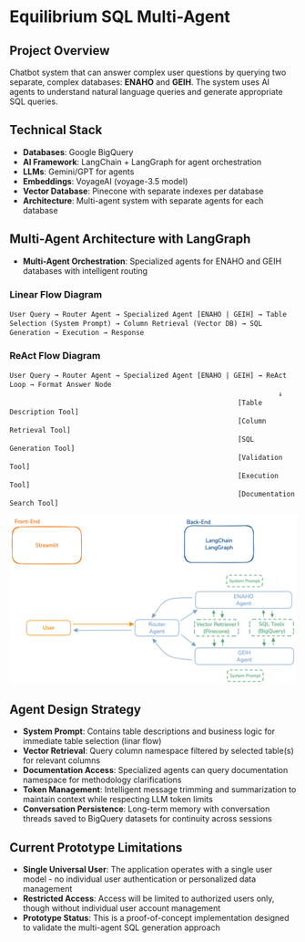 # Equilibrium SQL Multi-Agent

## Project Overview
Chatbot system that can answer complex user questions by querying two separate, complex databases: **ENAHO** and **GEIH**. The system uses AI agents to understand natural language queries and generate appropriate SQL queries.

## Technical Stack
- **Databases**: Google BigQuery
- **AI Framework**: LangChain + LangGraph for agent orchestration
- **LLMs**: Gemini/GPT for agents
- **Embeddings**: VoyageAI (voyage-3.5 model)
- **Vector Database**: Pinecone with separate indexes per database
- **Architecture**: Multi-agent system with separate agents for each database

## Multi-Agent Architecture with LangGraph
- **Multi-Agent Orchestration**: Specialized agents for ENAHO and GEIH databases with intelligent routing

### Linear Flow Diagram
```
User Query → Router Agent → Specialized Agent [ENAHO | GEIH] → Table Selection (System Prompt) → Column Retrieval (Vector DB) → SQL Generation → Execution → Response
```

### ReAct Flow Diagram
```
User Query → Router Agent → Specialized Agent [ENAHO | GEIH] → ReAct Loop → Format Answer Node
                                                                  ↓
                                                        [Table Description Tool]
                                                        [Column Retrieval Tool]
                                                        [SQL Generation Tool]
                                                        [Validation Tool]
                                                        [Execution Tool]
                                                        [Documentation Search Tool]
```

![](docs/esma-flow-diagram.png)

## Agent Design Strategy
- **System Prompt**: Contains table descriptions and business logic for immediate table selection (linar flow)
- **Vector Retrieval**: Query column namespace filtered by selected table(s) for relevant columns
- **Documentation Access**: Specialized agents can query documentation namespace for methodology clarifications
- **Token Management**: Intelligent message trimming and summarization to maintain context while respecting LLM token limits
- **Conversation Persistence**: Long-term memory with conversation threads saved to BigQuery datasets for continuity across sessions

## Current Prototype Limitations
- **Single Universal User**: The application operates with a single user model - no individual user authentication or personalized data management
- **Restricted Access**: Access will be limited to authorized users only, though without individual user account management
- **Prototype Status**: This is a proof-of-concept implementation designed to validate the multi-agent SQL generation approach